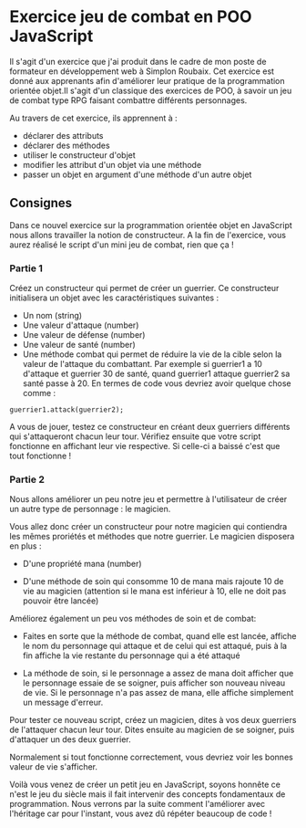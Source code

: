 # Exercice jeu de combat en POO JavaScript


Il s'agit d'un exercice que j'ai produit dans le cadre de mon poste de formateur en développement web à Simplon Roubaix. Cet exercice est donné aux apprenants afin d'améliorer leur pratique de la programmation orientée objet.Il s'agit d'un classique des exercices de POO, à savoir un jeu de combat type RPG faisant combattre différents personnages.

Au travers de cet exercice, ils apprennent à :
- déclarer des attributs
- déclarer des méthodes
- utiliser le constructeur d'objet   
- modifier les attribut d'un objet via une méthode
- passer un objet en argument d'une méthode d'un autre objet


## Consignes

Dans ce nouvel exercice sur la programmation orientée objet en JavaScript nous allons travailler la notion de constructeur. A la fin de l'exercice, vous aurez réalisé le script d'un mini jeu de combat, rien que ça !

### Partie 1

Créez un constructeur qui permet de créer un guerrier. Ce constructeur initialisera un objet avec les caractéristiques suivantes :
- Un nom (string)
- Une valeur d'attaque (number)
- Une valeur de défense (number)
- Une valeur de santé (number)
- Une méthode combat qui permet de réduire la vie de la cible selon la valeur de l'attaque du combattant. Par exemple si guerrier1 a 10 d'attaque et guerrier 30 de santé, quand guerrier1 attaque guerrier2 sa santé passe à 20. En termes de code vous devriez avoir quelque chose comme :

```
guerrier1.attack(guerrier2);

```

A vous de jouer, testez ce constructeur en créant deux guerriers différents qui s'attaqueront chacun leur tour. Vérifiez ensuite que votre script fonctionne en affichant leur vie respective. Si celle-ci a baissé c'est que tout fonctionne !

### Partie 2

Nous allons améliorer un peu notre jeu et permettre à l'utilisateur de créer un autre type de personnage : le magicien.

Vous allez donc créer un constructeur pour notre magicien qui contiendra les mêmes proriétés et méthodes que notre guerrier. Le magicien disposera en plus :

- D'une propriété mana (number)

- D'une méthode de soin qui consomme 10 de mana mais rajoute 10 de vie au magicien (attention si le mana est inférieur à 10, elle ne doit pas pouvoir être lancée)

Améliorez également un peu vos méthodes de soin et de combat:

- Faites en sorte que la méthode de combat, quand elle est lancée, affiche le nom du personnage qui attaque et de celui qui est attaqué, puis à la fin affiche la vie restante du personnage qui a été attaqué

- La méthode de soin, si le personnage a assez de mana doit afficher que le personnage essaie de se soigner, puis afficher son nouveau niveau de vie. Si le personnage n'a pas assez de mana, elle affiche simplement un message d'erreur.

Pour tester ce nouveau script, créez un magicien, dites à vos deux guerriers de l'attaquer chacun leur tour. Dites ensuite au magicien de se soigner, puis d'attaquer un des deux guerrier.

Normalement si tout fonctionne correctement, vous devriez voir les bonnes valeur de vie s'afficher.

Voilà vous venez de créer un petit jeu en JavaScript, soyons honnête ce n'est le jeu du siècle mais il fait intervenir des concepts fondamentaux de programmation. Nous verrons par la suite comment l'améliorer avec l'héritage car pour l'instant, vous avez dû répéter beaucoup de code !
